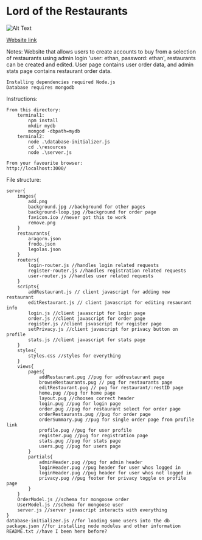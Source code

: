 # Lord of the Restaurants

![Alt Text](https://github.com/Ewashere0/Restaurant-Website/blob/main/screenshots/Screenshot%202022-02-09%20093408.png?raw=true)

[Website link](https://serene-plateau-76113.herokuapp.com/stats)

Notes:
	Website that allows users to create accounts to buy from a selection of restaurants
	using admin login 'user: ethan, password: ethan', restaurants can be created and edited.
	User page contains user order data, and admin stats page contains restaurant order data.
	
	Installing dependencies required Node.js
	Database requires mongodb

Instructions:

	From this directory:
		terminal1:
			npm install
			mkdir mydb
			mongod -dbpath=mydb
		terminal2:
			node .\database-initializer.js
			cd .\resources
			node .\server.js

	From your favourite browser:
	http://localhost:3000/


File structure:

	server{
		images{
			add.png
			background.jpg //background for other pages
			background-loop.jpg //background for order page
			favicon.ico //never got this to work
			remove.png
		}
		restaurants{
			aragorn.json
			frodo.json
			legolas.json
		}
		routers{
			login-router.js //handles login related requests
			register-router.js //handles registration related requests
			user-router.js //handles user related requests
		}
		scripts{
			addRestaurant.js // client javascript for adding new restaurant
			editRestaurant.js // client javascript for editing resaurant info
			login.js //client javascript for login page
			order.js //client javascript for order page
			register.js //client jsvascript for register page
			setPrivacy.js //client javascript for privacy button on profile
			stats.js //client javascript for stats page
		}
		styles{
			styles.css //styles for everything
		}
		views{
			pages{
				addRestaurant.pug //pug for addrestaurant page
				browseRestaurants.pug // pug for restaurants page
				editRestaurant.pug // pug for restaurant/:restID page
				home.pug //pug for home page
				layout.pug //chooses correct header
				login.pug //pug for login page
				order.pug //pug for restaurant select for order page
				orderRestaurants.pug //pug for order page
				orderSummary.pug //pug for single order page from profile link
				profile.pug //pug for user profile
				register.pug //pug for registration page
				stats.pug //pug for stats page
				users.pug //pug for users page
			}
			partials{
				adminHeader.pug //pug for admin header
				loginHeader.pug //pug header for user whos logged in
				loginHeader.pug //pug header for user whos not logged in
				privacy.pug //pug footer for privacy toggle on profile page
			}
		}
		OrderModel.js //schema for mongoose order
		UserModel.js //schema for mongoose user
		server.js //server javascript interacts with everything
	}
	database-initializer.js //for loading some users into the db
	package.json //for installing node modules and other information
	README.txt //have I been here before?
			
